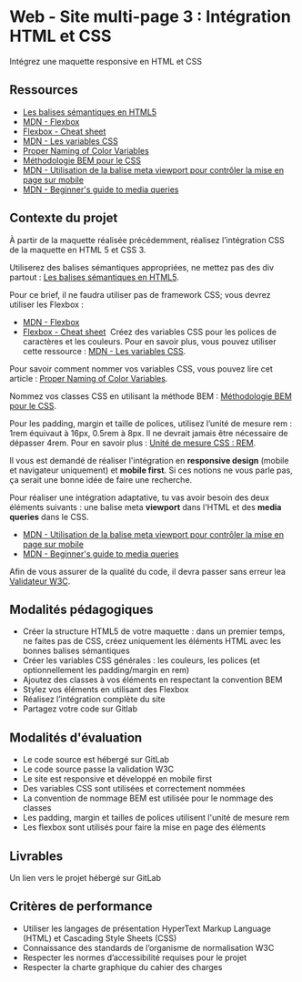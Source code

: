 # Web - Site multi-page 3 : Intégration HTML et CSS

Intégrez une maquette responsive en HTML et CSS

## Ressources

- [Les balises sémantiques en HTML5](https://ronan-hello.fr/series/html/balises-semantiques-html)
- [MDN - Flexbox](https://developer.mozilla.org/fr/docs/Learn/CSS/CSS_layout/Flexbox)
- [Flexbox - Cheat sheet](https://yoksel.github.io/flex-cheatsheet)
- [MDN - Les variables CSS](https://developer.mozilla.org/fr/docs/Web/CSS/Using_CSS_custom_properties)
- [Proper Naming of Color Variables](https://medium.com/@stefanmorris/proper-naming-of-color-variables-683264fec0f4)
- [Méthodologie BEM pour le CSS](https://alticreation.com/bem-pour-le-css)
- [MDN - Utilisation de la balise meta viewport pour contrôler la mise en page sur mobile](https://developer.mozilla.org/fr/docs/Web/HTML/Viewport_meta_tag)
- [MDN - Beginner's guide to media queries](https://developer.mozilla.org/en-US/docs/Learn/CSS/CSS_layout/Media_queries)

## Contexte du projet

À partir de la maquette réalisée précédemment, réalisez l’intégration CSS de la maquette en HTML 5 et CSS 3.

Utiliserez des balises sémantiques appropriées, ne mettez pas des div partout : [Les balises sémantiques en HTML5](https://ronan-hello.fr/series/html/balises-semantiques-html).

Pour ce brief, il ne faudra utiliser pas de framework CSS; vous devrez utiliser les Flexbox :

- [MDN - Flexbox](https://developer.mozilla.org/fr/docs/Learn/CSS/CSS_layout/Flexbox)
- [Flexbox - Cheat sheet](https://yoksel.github.io/flex-cheatsheet)
​
Créez des variables CSS pour les polices de caractères et les couleurs. Pour en savoir plus, vous pouvez utiliser cette ressource : [MDN - Les variables CSS](https://developer.mozilla.org/fr/docs/Web/CSS/Using_CSS_custom_properties).

Pour savoir comment nommer vos variables CSS, vous pouvez lire cet article : [Proper Naming of Color Variables](https://medium.com/@stefanmorris/proper-naming-of-color-variables-683264fec0f4).

Nommez vos classes CSS en utilisant la méthode BEM : [Méthodologie BEM pour le CSS](https://alticreation.com/bem-pour-le-css).

Pour les padding, margin et taille de polices, utilisez l’unité de mesure rem : 1rem équivaut à 16px, 0.5rem à 8px. Il ne devrait jamais être nécessaire de dépasser 4rem. Pour en savoir plus : [Unité de mesure CSS : REM](https://connect.adfab.fr/dev/dev-front/unite-de-mesure-css-rem).

Il vous est demandé de réaliser l'intégration en **responsive design** (mobile et navigateur uniquement) et **mobile first**. Si ces notions ne vous parle pas, ça serait une bonne idée de faire une recherche.

Pour réaliser une intégration adaptative, tu vas avoir besoin des deux éléments suivants : une balise meta **viewport** dans l'HTML et des **media queries** dans le CSS.

- [MDN - Utilisation de la balise meta viewport pour contrôler la mise en page sur mobile](https://developer.mozilla.org/fr/docs/Web/HTML/Viewport_meta_tag)
- [MDN - Beginner's guide to media queries](https://developer.mozilla.org/en-US/docs/Learn/CSS/CSS_layout/Media_queries)

Afin de vous assurer de la qualité du code, il devra passer sans erreur lea [Validateur W3C](https://validator.w3.org/).

## Modalités pédagogiques

- Créer la structure HTML5 de votre maquette : dans un premier temps, ne faites pas de CSS, créez uniquement les éléments HTML avec les bonnes balises sémantiques
- Créer les variables CSS générales : les couleurs, les polices (et optionnellement les padding/margin en rem)
- Ajoutez des classes à vos éléments en respectant la convention BEM
- Stylez vos éléments en utilisant des Flexbox
- Réalisez l’intégration complète du site
- Partagez votre code sur Gitlab

## Modalités d'évaluation

- Le code source est hébergé sur GitLab
- Le code source passe la validation W3C
- Le site est responsive et développé en mobile first
- Des variables CSS sont utilisées et correctement nommées
- La convention de nommage BEM est utilisée pour le nommage des classes
- Les padding, margin et tailles de polices utilisent l'unité de mesure rem
- Les flexbox sont utilisés pour faire la mise en page des éléments

## Livrables

Un lien vers le projet hébergé sur GitLab

## Critères de performance

- Utiliser les langages de présentation HyperText Markup Language (HTML) et Cascading Style Sheets (CSS)
- Connaissance des standards de l’organisme de normalisation W3C
- Respecter les normes d’accessibilité requises pour le projet
- Respecter la charte graphique du cahier des charges